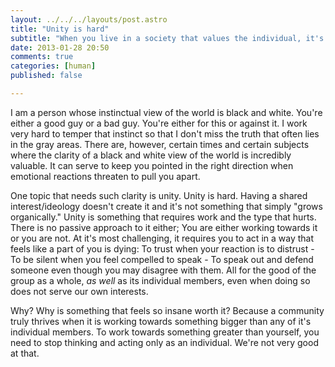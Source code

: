 ```yaml
---
layout: ../../../layouts/post.astro
title: "Unity is hard"
subtitle: "When you live in a society that values the individual, it's hard to "
date: 2013-01-28 20:50
comments: true
categories: [human]
published: false

---
```

I am a person whose instinctual view of the world is black and white. You're either a good guy or a bad guy. You're either for this or against it. I work very hard to temper that instinct so that I don't miss the truth that often lies in the gray areas. There are, however, certain times and certain subjects where the clarity of a black and white view of the world is incredibly valuable. It can serve to keep you pointed in the right direction when emotional reactions threaten to pull you apart.

One topic that needs such clarity is unity. Unity is hard. Having a shared interest/ideology doesn't create it and it's not something that simply "grows organically." Unity is something that requires work and the type that hurts. There is no passive approach to it either; You are either working towards it or you are not. At it's most challenging, it requires you to act in a way that feels like a part of you is dying: To trust when your reaction is to distrust - To be silent when you feel compelled to speak - To speak out and defend someone even though you may disagree with them. All for the good of the group as a whole, *as well* as its individual members, even when doing so does not serve our own interests.

Why? Why is something that feels so insane worth it?  Because a community truly thrives when it is working towards something bigger than any of it's individual members. To work towards something greater than yourself, you need to stop thinking and acting only as an individual. We're not very good at that.
